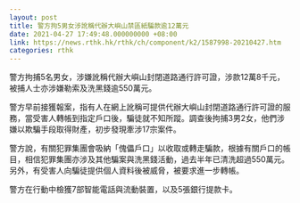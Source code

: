 ```yaml
---
layout: post
title: 警方拘5男女涉訛稱代辦大嶼山禁區紙騙款逾12萬元
date: 2021-04-27 17:49:48.000000000 +08:00
link: https://news.rthk.hk/rthk/ch/component/k2/1587998-20210427.htm
categories: rthk
---
```


警方拘捕5名男女，涉嫌訛稱代辦大嶼山封閉道路通行許可證，涉款12萬8千元，被捕人士亦涉嫌勒索及洗黑錢逾550萬元。

警方早前接獲報案，指有人在網上訛稱可提供代辦大嶼山封閉道路通行許可證的服務，當受害人轉帳到指定戶口後，騙徒就不知所蹤。調查後拘捕3男2女，他們涉嫌以欺騙手段取得財產，初步發現牽涉17宗案件。

警方說，有關犯罪集團會吸納「傀儡戶口」以收取或轉走騙款，根據有關戶口的帳目，相信犯罪集團亦涉及其他騙案與洗黑錢活動，過去半年已清洗超過550萬元。另外，有受害人向騙徒提供個人資料後被威脅，被要求進一步轉帳。

警方在行動中檢獲7部智能電話與流動裝置，以及5張銀行提款卡。
